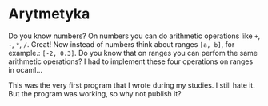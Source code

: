 # Arytmetyka

Do you know numbers? On numbers you can do arithmetic operations like `+`, `-`, `*`, `/`. Great! Now instead of numbers think about ranges `[a, b]`, for example.: `[-2, 0.3]`. Do you know that on ranges you can perfom the same arithmetic operations? I had to implement these four operations on ranges in ocaml...

This was the very first program that I wrote during my studies. I still hate it. But the program was working, so why not publish it?
